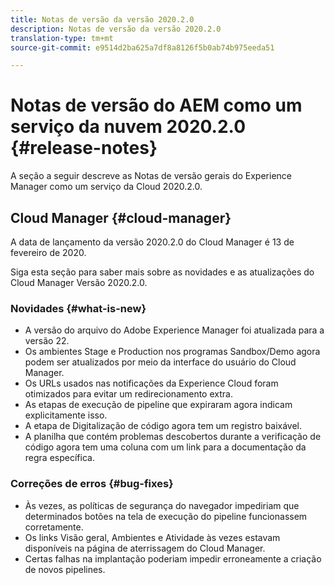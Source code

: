 ```yaml
---
title: Notas de versão da versão 2020.2.0
description: Notas de versão da versão 2020.2.0
translation-type: tm+mt
source-git-commit: e9514d2ba625a7df8a8126f5b0ab74b975eeda51

---
```



# Notas de versão do AEM como um serviço da nuvem 2020.2.0 {#release-notes}

A seção a seguir descreve as Notas de versão gerais do Experience Manager como um serviço da Cloud 2020.2.0.

## Cloud Manager {#cloud-manager}

A data de lançamento da versão 2020.2.0 do Cloud Manager é 13 de fevereiro de 2020.

Siga esta seção para saber mais sobre as novidades e as atualizações do Cloud Manager Versão 2020.2.0.

### Novidades {#what-is-new}

* A versão do arquivo do Adobe Experience Manager foi atualizada para a versão 22.
* Os ambientes Stage e Production nos programas Sandbox/Demo agora podem ser atualizados por meio da interface do usuário do Cloud Manager.
* Os URLs usados nas notificações da Experience Cloud foram otimizados para evitar um redirecionamento extra.
* As etapas de execução de pipeline que expiraram agora indicam explicitamente isso.
* A etapa de Digitalização de código agora tem um registro baixável.
* A planilha que contém problemas descobertos durante a verificação de código agora tem uma coluna com um link para a documentação da regra específica.

### Correções de erros {#bug-fixes}

* Às vezes, as políticas de segurança do navegador impediriam que determinados botões na tela de execução do pipeline funcionassem corretamente.
* Os links Visão geral, Ambientes e Atividade às vezes estavam disponíveis na página de aterrissagem do Cloud Manager.
* Certas falhas na implantação poderiam impedir erroneamente a criação de novos pipelines.